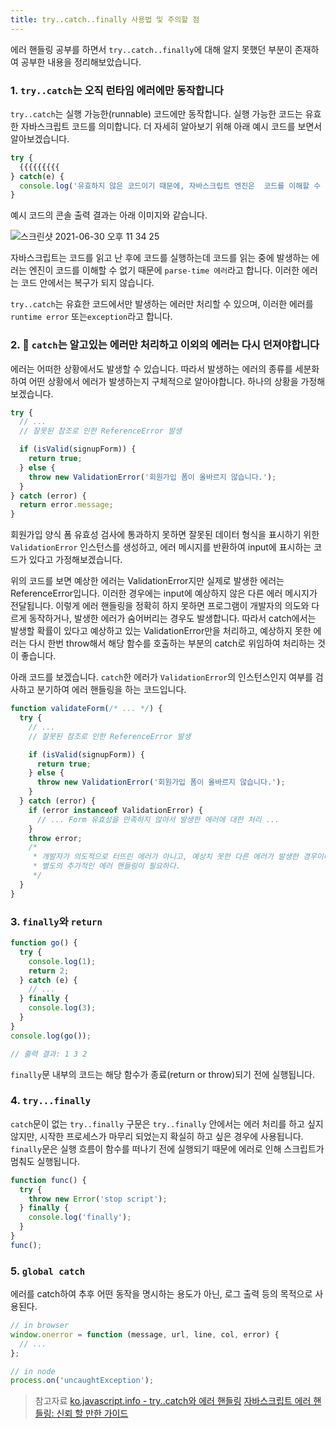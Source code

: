 ```yaml
---
title: try..catch..finally 사용법 및 주의할 점
---
```


에러 핸들링 공부를 하면서 `try..catch..finally`에 대해 알지 못했던 부분이 존재하여 공부한 내용을 정리해보았습니다.

### 1. `try..catch`는 오직 런타임 에러에만 동작합니다

`try..catch`는 실행 가능한(runnable) 코드에만 동작합니다. 실행 가능한 코드는 유효한 자바스크립트 코드를 의미합니다.
더 자세히 알아보기 위해 아래 예시 코드를 보면서 알아보겠습니다.

```javascript
try {
  {{{{{{{{{
} catch(e) {
  console.log('유효하지 않은 코드이기 때문에, 자바스크립트 엔진은  코드를 이해할 수 없습니다.');
}
```

예시 코드의 콘솔 출력 결과는 아래 이미지와 같습니다.

![스크린샷 2021-06-30 오후 11 34 25](https://user-images.githubusercontent.com/46208349/123979468-b6b0f080-d9fb-11eb-9d73-011602963385.png)

자바스크립트는 코드를 읽고 난 후에 코드를 실행하는데 코드를 읽는 중에 발생하는 에러는 엔진이 코드를 이해할 수 없기 때문에 `parse-time 에러`라고 합니다. 이러한 에러는 코드 안에서는 복구가 되지 않습니다.

`try..catch`는 유효한 코드에서만 발생하는 에러만 처리할 수 있으며, 이러한 에러를 `runtime error` 또는`exception`라고 합니다.

### 2. 📌 `catch`는 알고있는 에러만 처리하고 이외의 에러는 다시 던져야합니다

에러는 어떠한 상황에서도 발생할 수 있습니다. 따라서 발생하는 에러의 종류를 세분화하여 어떤 상황에서 에러가 발생하는지 구체적으로 알아야합니다. 하나의 상황을 가정해보겠습니다.

```javascript
try {
  // ...
  // 잘못된 참조로 인한 ReferenceError 발생

  if (isValid(signupForm)) {
    return true;
  } else {
    throw new ValidationError('회원가입 폼이 올바르지 않습니다.');
  }
} catch (error) {
  return error.message;
}
```

회원가입 양식 폼 유효성 검사에 통과하지 못하면 잘못된 데이터 형식을 표시하기 위한 `ValidationError` 인스턴스를 생성하고, 에러 메시지를 반환하여 input에 표시하는 코드가 있다고 가정해보겠습니다.

위의 코드를 보면 예상한 에러는 ValidationError지만 실제로 발생한 에러는 ReferenceError입니다. 이러한 경우에는 input에 예상하지 않은 다른 에러 메시지가 전달됩니다. 이렇게 에러 핸들링을 정확히 하지 못하면 프로그램이 개발자의 의도와 다르게 동작하거나, 발생한 에러가 숨어버리는 경우도 발생합니다. 따라서 catch에서는 발생할 확률이 있다고 예상하고 있는 ValidationError만을 처리하고, 예상하지 못한 에러는 다시 한번 throw해서 해당 함수를 호출하는 부분의 catch로 위임하여 처리하는 것이 좋습니다.

아래 코드를 보겠습니다. `catch`한 에러가 `ValidationError`의 인스턴스인지 여부를 검사하고 분기하여 에러 핸들링을 하는 코드입니다.

```javascript
function validateForm(/* ... */) {
  try {
    // ...
    // 잘못된 참조로 인한 ReferenceError 발생

    if (isValid(signupForm)) {
      return true;
    } else {
      throw new ValidationError('회원가입 폼이 올바르지 않습니다.');
    }
  } catch (error) {
    if (error instanceof ValidationError) {
      // ... Form 유효성을 만족하지 않아서 발생한 에러에 대한 처리 ...
    }
    throw error;
    /*
     * 개발자가 의도적으로 터뜨린 에러가 아니고, 예상치 못한 다른 에러가 발생한 경우이다.
     * 별도의 추가적인 에러 핸들링이 필요하다.
     */
  }
}
```

### 3. `finally`와 `return`

```javascript
function go() {
  try {
    console.log(1);
    return 2;
  } catch (e) {
    // ...
  } finally {
    console.log(3);
  }
}
console.log(go());

// 출력 결과: 1 3 2
```

`finally`문 내부의 코드는 해당 함수가 종료(return or throw)되기 전에 실행됩니다.

### 4. `try...finally`

`catch`문이 없는 `try..finally` 구문은 `try..finally` 안에서는 에러 처리를 하고 싶지 않지만, 시작한 프로세스가 마무리 되었는지 확실히 하고 싶은 경우에 사용됩니다. `finally`문은 실행 흐름이 함수를 떠나기 전에 실행되기 때문에 에러로 인해 스크립트가 멈춰도 실행됩니다.

```javascript
function func() {
  try {
    throw new Error('stop script');
  } finally {
    console.log('finally');
  }
}
func();
```

### 5. `global catch`

에러를 catch하여 추후 어떤 동작을 명시하는 용도가 아닌, 로그 출력 등의 목적으로 사용된다.

```javascript
// in browser
window.onerror = function (message, url, line, col, error) {
  // ...
};

// in node
process.on('uncaughtException');
```

> 참고자료
> [ko.javascript.info - try..catch와 에러 핸들링](https://ko.javascript.info/try-catch)
> [자바스크립트 에러 핸들링: 신뢰 할 만한 가이드](https://github.com/FEDevelopers/tech.description/wiki/%EC%9E%90%EB%B0%94%EC%8A%A4%ED%81%AC%EB%A6%BD%ED%8A%B8-%EC%97%90%EB%9F%AC-%ED%95%B8%EB%93%A4%EB%A7%81-:-%EC%8B%A0%EB%A2%B0-%ED%95%A0-%EB%A7%8C%ED%95%9C-%EA%B0%80%EC%9D%B4%EB%93%9C)
